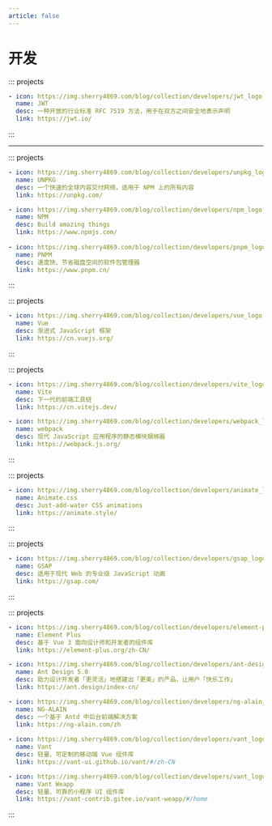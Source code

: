 ```yaml
---
article: false
---
```


# 开发

::: projects
```yaml
- icon: https://img.sherry4869.com/blog/collection/developers/jwt_logo.svg
  name: JWT
  desc: 一种开放的行业标准 RFC 7519 方法，用于在双方之间安全地表示声明
  link: https://jwt.io/
```
:::

---

::: projects
```yaml
- icon: https://img.sherry4869.com/blog/collection/developers/unpkg_logo.ico
  name: UNPKG
  desc: 一个快速的全球内容交付网络，适用于 NPM 上的所有内容
  link: https://unpkg.com/

- icon: https://img.sherry4869.com/blog/collection/developers/npm_logo.png
  name: NPM
  desc: Build amazing things
  link: https://www.npmjs.com/
  
- icon: https://img.sherry4869.com/blog/collection/developers/pnpm_logo.png
  name: PNPM
  desc: 速度快、节省磁盘空间的软件包管理器
  link: https://www.pnpm.cn/
```
:::

::: projects
```yaml
- icon: https://img.sherry4869.com/blog/collection/developers/vue_logo.svg
  name: Vue
  desc: 渐进式 JavaScript 框架
  link: https://cn.vuejs.org/
```
:::

::: projects
```yaml
- icon: https://img.sherry4869.com/blog/collection/developers/vite_logo.svg
  name: Vite
  desc: 下一代的前端工具链
  link: https://cn.vitejs.dev/

- icon: https://img.sherry4869.com/blog/collection/developers/webpack_logo.png
  name: webpack
  desc: 现代 JavaScript 应用程序的静态模块捆绑器
  link: https://webpack.js.org/
```
:::

::: projects
```yaml
- icon: https://img.sherry4869.com/blog/collection/developers/animate_logo.ico
  name: Animate.css
  desc: Just-add-water CSS animations
  link: https://animate.style/
```
:::

[//]: # (::: projects)

[//]: # (```yaml)

[//]: # (- icon: https://www.axios-http.cn/assets/favicon.ico)

[//]: # (  name: Axios)

[//]: # (  desc: Axios 是一个基于 promise 的网络请求库，可以用于浏览器和 node.js)

[//]: # (  link: https://www.axios-http.cn/)

[//]: # ()
[//]: # (- icon: https://pinia.vuejs.org/logo.svg)

[//]: # (  name: Pinia)

[//]: # (  desc: 符合直觉的 Vue.js 状态管理库)

[//]: # (  link: https://pinia.vuejs.org/zh/)

[//]: # (```)

[//]: # (:::)

::: projects
```yaml
- icon: https://img.sherry4869.com/blog/collection/developers/gsap_logo.png
  name: GSAP
  desc: 适用于现代 Web 的专业级 JavaScript 动画
  link: https://gsap.com/
```
:::

::: projects
```yaml
- icon: https://img.sherry4869.com/blog/collection/developers/element-plus-logo.svg
  name: Element Plus
  desc: 基于 Vue 3 面向设计师和开发者的组件库
  link: https://element-plus.org/zh-CN/

- icon: https://img.sherry4869.com/blog/collection/developers/ant-design_logo.svg
  name: Ant Design 5.0
  desc: 助力设计开发者「更灵活」地搭建出「更美」的产品，让用户「快乐工作」
  link: https://ant.design/index-cn/

- icon: https://img.sherry4869.com/blog/collection/developers/ng-alain_logo.svg
  name: NG-ALAIN
  desc: 一个基于 Antd 中后台前端解决方案
  link: https://ng-alain.com/zh
  
- icon: https://img.sherry4869.com/blog/collection/developers/vant_logo.png
  name: Vant
  desc: 轻量、可定制的移动端 Vue 组件库
  link: https://vant-ui.github.io/vant/#/zh-CN

- icon: https://img.sherry4869.com/blog/collection/developers/vant_logo.png
  name: Vant Weapp
  desc: 轻量、可靠的小程序 UI 组件库
  link: https://vant-contrib.gitee.io/vant-weapp/#/home
```
:::